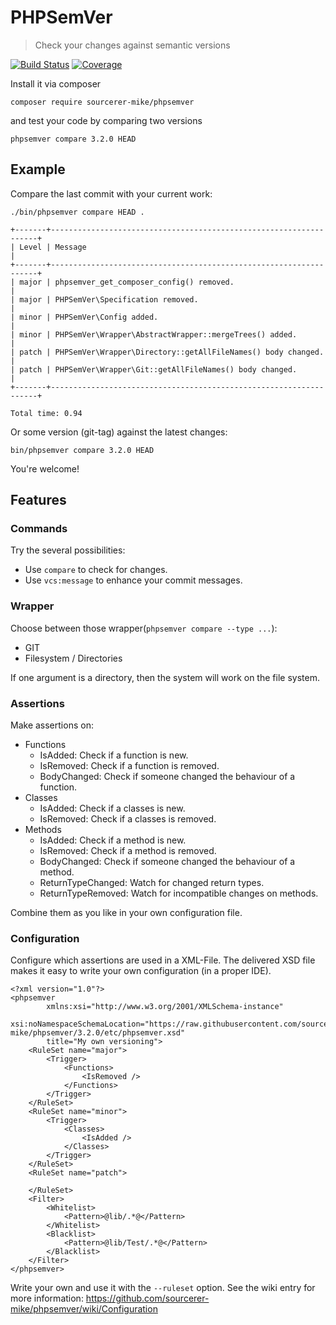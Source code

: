 # PHPSemVer

> Check your changes against semantic versions

[![Build Status](https://travis-ci.org/sourcerer-mike/phpsemver.svg?branch=3.2.0)](https://travis-ci.org/sourcerer-mike/phpsemver)
[![Coverage](https://codecov.io/github/sourcerer-mike/phpsemver/coverage.svg?branch=3.2.0)](http://codecov.io/github/sourcerer-mike/phpsemver?branch=3.2.0)

Install it via composer

    composer require sourcerer-mike/phpsemver

and test your code by comparing two versions

    phpsemver compare 3.2.0 HEAD

## Example

Compare the last commit with your current work:

    ./bin/phpsemver compare HEAD .
    
    +-------+-------------------------------------------------------------------+
    | Level | Message                                                           |
    +-------+-------------------------------------------------------------------+
    | major | phpsemver_get_composer_config() removed.                          |
    | major | PHPSemVer\Specification removed.                                  |
    | minor | PHPSemVer\Config added.                                           |
    | minor | PHPSemVer\Wrapper\AbstractWrapper::mergeTrees() added.            |
    | patch | PHPSemVer\Wrapper\Directory::getAllFileNames() body changed.      |
    | patch | PHPSemVer\Wrapper\Git::getAllFileNames() body changed.            |
    +-------+-------------------------------------------------------------------+
    
    Total time: 0.94

Or some version (git-tag) against the latest changes:

    bin/phpsemver compare 3.2.0 HEAD

You're welcome!

## Features

### Commands

Try the several possibilities:

- Use `compare` to check for changes.
- Use `vcs:message` to enhance your commit messages.

### Wrapper

Choose between those wrapper(`phpsemver compare --type ...`):

- GIT
- Filesystem / Directories

If one argument is a directory, then the system will work on the file system.

### Assertions

Make assertions on:

- Functions
	- IsAdded: Check if a function is new.
	- IsRemoved: Check if a function is removed.
	- BodyChanged: Check if someone changed the behaviour of a function.
- Classes
	- IsAdded: Check if a classes is new.
	- IsRemoved: Check if a classes is removed.
- Methods
	- IsAdded: Check if a method is new.
	- IsRemoved: Check if a method is removed.
	- BodyChanged: Check if someone changed the behaviour of a method.
	- ReturnTypeChanged: Watch for changed return types.
	- ReturnTypeRemoved: Watch for incompatible changes on methods.

Combine them as you like in your own configuration file.


### Configuration

Configure which assertions are used in a XML-File.
The delivered XSD file makes it easy to write your own configuration (in a proper IDE).

    <?xml version="1.0"?>
    <phpsemver
            xmlns:xsi="http://www.w3.org/2001/XMLSchema-instance"
            xsi:noNamespaceSchemaLocation="https://raw.githubusercontent.com/sourcerer-mike/phpsemver/3.2.0/etc/phpsemver.xsd"
            title="My own versioning">
        <RuleSet name="major">
            <Trigger>
                <Functions>
                    <IsRemoved />
                </Functions>
            </Trigger>
        </RuleSet>
        <RuleSet name="minor">
            <Trigger>
                <Classes>
                    <IsAdded />
                </Classes>
            </Trigger>
        </RuleSet>
        <RuleSet name="patch">
    
        </RuleSet>
        <Filter>
            <Whitelist>
                <Pattern>@lib/.*@</Pattern>
            </Whitelist>
            <Blacklist>
                <Pattern>@lib/Test/.*@</Pattern>
            </Blacklist>
        </Filter>
    </phpsemver>

Write your own and use it with the `--ruleset` option.
See the wiki entry for more information: https://github.com/sourcerer-mike/phpsemver/wiki/Configuration